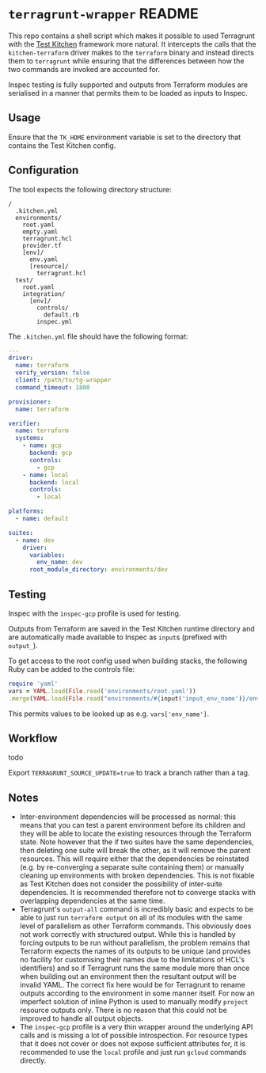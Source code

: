 # `terragrunt-wrapper` README

This repo contains a shell script which makes it possible to used Terragrunt
with the [Test Kitchen](kitchen.chef.io) framework more natural. It intercepts
the calls that the `kitchen-terraform` driver makes to the `terraform` binary
and instead directs them to `terragrunt` while ensuring that the differences
between how the two commands are invoked are accounted for.

Inspec testing is fully supported and outputs from Terraform modules are
serialised in a manner that permits them to be loaded as inputs to Inspec.

## Usage

Ensure that the `TK_HOME` environment variable is set to the directory that
contains the Test Kitchen config.

## Configuration

The tool expects the following directory structure:

```none
/
  .kitchen.yml
  environments/
    root.yaml
    empty.yaml
    terragrunt.hcl
    provider.tf
    [env]/
      env.yaml
      [resource]/
        terragrunt.hcl
  test/
    root.yaml
    integration/
      [env]/
        controls/
          default.rb
        inspec.yml
```

The `.kitchen.yml` file should have the following format:

```yaml
---
driver:
  name: terraform
  verify_version: false
  client: /path/to/tg-wrapper
  command_timeout: 1800

provisioner:
  name: terraform

verifier:
  name: terraform
  systems:
    - name: gcp
      backend: gcp
      controls:
        - gcp
    - name: local
      backend: local
      controls:
        - local

platforms:
  - name: default

suites:
  - name: dev
    driver:
      variables:
        env_name: dev
      root_module_directory: environments/dev
```

## Testing

Inspec with the `inspec-gcp` profile is used for testing.

Outputs from Terraform are saved in the Test Kitchen runtime directory and are
automatically made available to Inspec as `input`s (prefixed with `output_`).

To get access to the root config used when building stacks, the following Ruby
can be added to the controls file:

```ruby
require 'yaml'
vars = YAML.load(File.read('environments/root.yaml'))
.merge(YAML.load(File.read("environments/#{input('input_env_name')}/env.yaml")))
```

This permits values to be looked up as e.g. `vars['env_name']`.

## Workflow

todo

Export `TERRAGRUNT_SOURCE_UPDATE=true` to track a branch rather than a tag.

## Notes

-   Inter-environment dependencies will be processed as normal: this means that
    you can test a parent environment before its children and they will be able
    to locate the existing resources through the Terraform state. Note however
    that the if two suites have the same dependencies, then deleting one suite
    will break the other, as it will remove the parent resources. This will
    require either that the dependencies be reinstated (e.g. by re-converging
    a separate suite containing them) or manually cleaning up environments with
    broken dependencies. This is not fixable as Test Kitchen does not consider
    the possibility of inter-suite dependencies. It is recommended therefore
    not to converge stacks with overlapping dependencies at the same time.
-   Terragrunt's `output-all` command is incredibly basic and expects to be
    able to just run `terraform output` on all of its modules with the same
    level of parallelism as other Terraform commands. This obviously does not
    work correctly with structured output. While this is handled by forcing
    outputs to be run without parallelism, the problem remains that Terraform
    expects the names of its outputs to be unique (and provides no facility for
    customising their names due to the limitations of HCL's identifiers) and so
    if Terragrunt runs the same module more than once when building out an
    environment then the resultant output will be invalid YAML. The correct fix
    here would be for Terragrunt to rename outputs according to the environment
    in some manner itself. For now an imperfect solution of inline Python is
    used to manually modify `project` resource outputs only. There is no reason
    that this could not be improved to handle all output objects.
-   The `inspec-gcp` profile is a very thin wrapper around the underlying API
    calls and is missing a lot of possible introspection. For resource types
    that it does not cover or does not expose sufficient attributes for, it is
    recommended to use the `local` profile and just run `gcloud` commands
    directly.
